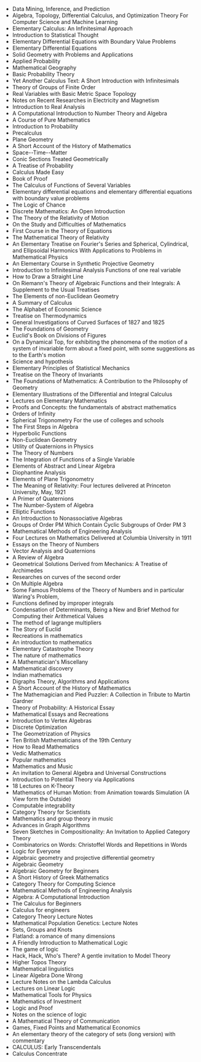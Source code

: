 <ul>

                             

 <li><a target="_blank" href="https://github.com/manjunath5496/Mathematics-Textbooks/blob/master/mathv(1).pdf" style="text-decoration:none;">Data Mining, Inference, and Prediction</a></li>

 <li><a target="_blank" href="https://github.com/manjunath5496/Mathematics-Textbooks/blob/master/mathv(2).pdf" style="text-decoration:none;">Algebra, Topology, Differential Calculus, and Optimization Theory For Computer Science and Machine Learning</a></li>

<li><a target="_blank" href="https://github.com/manjunath5496/Mathematics-Textbooks/blob/master/mathv(3).pdf" style="text-decoration:none;">Elementary Calculus: An Infinitesimal Approach</a></li>
 <li><a target="_blank" href="https://github.com/manjunath5496/Mathematics-Textbooks/blob/master/mathv(4).pdf" style="text-decoration:none;">Introduction to Statistical Thought</a></li>                              
<li><a target="_blank" href="https://github.com/manjunath5496/Mathematics-Textbooks/blob/master/mathv(5).PDF" style="text-decoration:none;">Elementary Differential Equations with Boundary Value Problems </a></li>
<li><a target="_blank" href="https://github.com/manjunath5496/Mathematics-Textbooks/blob/master/mathv(6).PDF" style="text-decoration:none;">Elementary Differential Equations</a></li>
 <li><a target="_blank" href="https://github.com/manjunath5496/Mathematics-Textbooks/blob/master/mathv(7).pdf" style="text-decoration:none;">Solid Geometry with Problems and
Applications</a></li>

 <li><a target="_blank" href="https://github.com/manjunath5496/Mathematics-Textbooks/blob/master/mathv(8).pdf" style="text-decoration:none;"> Applied Probability </a></li>
   <li><a target="_blank" href="https://github.com/manjunath5496/Mathematics-Textbooks/blob/master/mathv(9).pdf" style="text-decoration:none;">Mathematical Geography</a></li>
  
   
 <li><a target="_blank" href="https://github.com/manjunath5496/Mathematics-Textbooks/blob/master/mathv(10).pdf" style="text-decoration:none;">Basic Probability Theory </a></li>                              
<li><a target="_blank" href="https://github.com/manjunath5496/Mathematics-Textbooks/blob/master/mathv(11).pdf" style="text-decoration:none;">Yet Another Calculus Text: A Short Introduction with Infinitesimals </a></li>
<li><a target="_blank" href="https://github.com/manjunath5496/Mathematics-Textbooks/blob/master/mathv(12).pdf" style="text-decoration:none;">Theory of Groups of Finite Order</a></li>
<li><a target="_blank" href="https://github.com/manjunath5496/Mathematics-Textbooks/blob/master/mathv(13).pdf" style="text-decoration:none;">Real Variables with Basic Metric Space Topology</a></li>

<li><a target="_blank" href="https://github.com/manjunath5496/Mathematics-Textbooks/blob/master/mathv(14).pdf" style="text-decoration:none;">Notes on Recent Researches in Electricity and Magnetism</a></li>
                              
<li><a target="_blank" href="https://github.com/manjunath5496/Mathematics-Textbooks/blob/master/mathv(15).PDF" style="text-decoration:none;">Introduction to Real Analysis</a></li>

<li><a target="_blank" href="https://github.com/manjunath5496/Mathematics-Textbooks/blob/master/mathv(16).pdf" style="text-decoration:none;">A Computational Introduction to Number Theory and Algebra</a></li>

  <li><a target="_blank" href="https://github.com/manjunath5496/Mathematics-Textbooks/blob/master/mathv(17).pdf" style="text-decoration:none;">A Course of Pure Mathematics</a></li>   
  
<li><a target="_blank" href="https://github.com/manjunath5496/Mathematics-Textbooks/blob/master/mathv(18).pdf" style="text-decoration:none;">Introduction to Probability</a></li> 

  
<li><a target="_blank" href="https://github.com/manjunath5496/Mathematics-Textbooks/blob/master/mathv(19).pdf" style="text-decoration:none;">Precalculus</a></li> 

<li><a target="_blank" href="https://github.com/manjunath5496/Mathematics-Textbooks/blob/master/mathv(20).pdf" style="text-decoration:none;">Plane Geometry</a></li>

<li><a target="_blank" href="https://github.com/manjunath5496/Mathematics-Textbooks/blob/master/mathv(21).pdf" style="text-decoration:none;">A Short Account of the History of Mathematics</a></li>
<li><a target="_blank" href="https://github.com/manjunath5496/Mathematics-Textbooks/blob/master/mathv(22).pdf" style="text-decoration:none;">Space--Time--Matter</a></li> 
 <li><a target="_blank" href="https://github.com/manjunath5496/Mathematics-Textbooks/blob/master/mathv(23).pdf" style="text-decoration:none;">Conic Sections Treated Geometrically </a></li> 
 

   <li><a target="_blank" href="https://github.com/manjunath5496/Mathematics-Textbooks/blob/master/mathv(24).pdf" style="text-decoration:none;">A Treatise of Probability</a></li>
 
   <li><a target="_blank" href="https://github.com/manjunath5496/Mathematics-Textbooks/blob/master/mathv(25).pdf" style="text-decoration:none;">Calculus Made Easy</a></li>                              
 <li><a target="_blank" href="https://github.com/manjunath5496/Mathematics-Textbooks/blob/master/mathv(26).pdf" style="text-decoration:none;">Book of Proof</a></li>
 <li><a target="_blank" href="https://github.com/manjunath5496/Mathematics-Textbooks/blob/master/mathv(27).pdf" style="text-decoration:none;">The Calculus of Functions of Several Variables</a></li>
   
 
   <li><a target="_blank" href="https://github.com/manjunath5496/Mathematics-Textbooks/blob/master/mathv(28).PDF" style="text-decoration:none;">Elementary differential equations and elementary differential equations with boundary value problems</a></li>
 
   <li><a target="_blank" href="https://github.com/manjunath5496/Mathematics-Textbooks/blob/master/mathv(29).pdf" style="text-decoration:none;">The Logic of Chance </a></li>                              

  <li><a target="_blank" href="https://github.com/manjunath5496/Mathematics-Textbooks/blob/master/mathv(30).pdf" style="text-decoration:none;">Discrete Mathematics: An Open Introduction</a></li>
 
   <li><a target="_blank" href="https://github.com/manjunath5496/Mathematics-Textbooks/blob/master/mathv(31).pdf" style="text-decoration:none;">The Theory of the Relativity of Motion</a></li> 
    <li><a target="_blank" href="https://github.com/manjunath5496/Mathematics-Textbooks/blob/master/mathv(32).pdf" style="text-decoration:none;">On the Study and Difficulties of Mathematics</a></li> 

   <li><a target="_blank" href="https://github.com/manjunath5496/Mathematics-Textbooks/blob/master/mathv(33).pdf" style="text-decoration:none;">First Course in the Theory of Equations</a></li>                              

  <li><a target="_blank" href="https://github.com/manjunath5496/Mathematics-Textbooks/blob/master/mathv(34).pdf" style="text-decoration:none;">The Mathematical Theory of Relativity</a></li> 
 
  <li><a target="_blank" href="https://github.com/manjunath5496/Mathematics-Textbooks/blob/master/mathv(35).pdf" style="text-decoration:none;">An Elementary Treatise on Fourier's Series and Spherical, Cylindrical, and Ellipsoidal Harmonics With Applications to Problems in Mathematical Physics</a></li> 

  <li><a target="_blank" href="https://github.com/manjunath5496/Mathematics-Textbooks/blob/master/mathv(36).pdf" style="text-decoration:none;">An Elementary Course in
Synthetic Projective Geometry</a></li> 
 
<li><a target="_blank" href="https://github.com/manjunath5496/Mathematics-Textbooks/blob/master/mathv(37).pdf" style="text-decoration:none;">Introduction to Infinitesimal Analysis Functions of one real variable</a></li>
 <li><a target="_blank" href="https://github.com/manjunath5496/Mathematics-Textbooks/blob/master/mathv(38).pdf" style="text-decoration:none;">How to Draw a Straight Line</a></li>
<li><a target="_blank" href="https://github.com/manjunath5496/Mathematics-Textbooks/blob/master/mathv(39).pdf" style="text-decoration:none;">On Riemann's Theory of Algebraic Functions and their Integrals: A Supplement to the Usual Treatises</a></li>
 <li><a target="_blank" href="https://github.com/manjunath5496/Mathematics-Textbooks/blob/master/mathv(40).pdf" style="text-decoration:none;">The Elements of non-Euclidean Geometry</a></li>                              
<li><a target="_blank" href="https://github.com/manjunath5496/Mathematics-Textbooks/blob/master/mathv(41).pdf" style="text-decoration:none;">A Summary of Calculus</a></li>
<li><a target="_blank" href="https://github.com/manjunath5496/Mathematics-Textbooks/blob/master/mathv(42).pdf" style="text-decoration:none;">The Alphabet of Economic Science</a></li>
 
  <li><a target="_blank" href="https://github.com/manjunath5496/Mathematics-Textbooks/blob/master/mathv(43).pdf" style="text-decoration:none;">Treatise on Thermodynamics</a></li>
 <li><a target="_blank" href="https://github.com/manjunath5496/Mathematics-Textbooks/blob/master/mathv(44).pdf" style="text-decoration:none;">General Investigations of Curved Surfaces of 1827 and 1825</a></li>
   <li><a target="_blank" href="https://github.com/manjunath5496/Mathematics-Textbooks/blob/master/mathv(45).pdf" style="text-decoration:none;">The Foundations of Geometry</a></li>  
   
<li><a target="_blank" href="https://github.com/manjunath5496/Mathematics-Textbooks/blob/master/mathv(46).pdf" style="text-decoration:none;">Euclid's Book on Divisions of Figures</a></li> 
                             
<li><a target="_blank" href="https://github.com/manjunath5496/Mathematics-Textbooks/blob/master/mathv(47).pdf" style="text-decoration:none;">On a Dynamical Top, for exhibiting the phenomena of the motion of a system of invariable form about a fixed point, with some suggestions as to the Earth's motion</a></li>
<li><a target="_blank" href="https://github.com/manjunath5496/Mathematics-Textbooks/blob/master/mathv(48).pdf" style="text-decoration:none;">Science and hypothesis</a></li>

<li><a target="_blank" href="https://github.com/manjunath5496/Mathematics-Textbooks/blob/master/mathv(49).pdf" style="text-decoration:none;">Elementary Principles of Statistical Mechanics</a></li>
                              
<li><a target="_blank" href="https://github.com/manjunath5496/Mathematics-Textbooks/blob/master/mathv(50).pdf" style="text-decoration:none;">Treatise on the Theory of Invariants</a></li>
<li><a target="_blank" href="https://github.com/manjunath5496/Mathematics-Textbooks/blob/master/mathv(51).pdf" style="text-decoration:none;">The Foundations of Mathematics: A Contribution to the Philosophy of Geometry</a></li>
<li><a target="_blank" href="https://github.com/manjunath5496/Mathematics-Textbooks/blob/master/mathv(52).pdf" style="text-decoration:none;">Elementary Illustrations of the Differential and Integral Calculus</a></li>

<li><a target="_blank" href="https://github.com/manjunath5496/Mathematics-Textbooks/blob/master/mathv(53).pdf" style="text-decoration:none;">Lectures on Elementary Mathematics</a></li>
 
<li><a target="_blank" href="https://github.com/manjunath5496/Mathematics-Textbooks/blob/master/mathv(54).pdf" style="text-decoration:none;">Proofs and Concepts: the fundamentals of abstract mathematics</a></li>

<li><a target="_blank" href="https://github.com/manjunath5496/Mathematics-Textbooks/blob/master/mathv(55).pdf" style="text-decoration:none;">Orders of Infinity</a></li>
 
  <li><a target="_blank" href="https://github.com/manjunath5496/Mathematics-Textbooks/blob/master/mathv(56).pdf" style="text-decoration:none;">Spherical Trigonometry For the use of colleges and schools </a></li>                              

  <li><a target="_blank" href="https://github.com/manjunath5496/Mathematics-Textbooks/blob/master/mathv(57).pdf" style="text-decoration:none;">The First Steps in Algebra</a></li>
 
   <li><a target="_blank" href="https://github.com/manjunath5496/Mathematics-Textbooks/blob/master/mathv(58).pdf" style="text-decoration:none;">Hyperbolic Functions</a></li>
    <li><a target="_blank" href="https://github.com/manjunath5496/Mathematics-Textbooks/blob/master/mathv(59).pdf" style="text-decoration:none;">Non-Euclidean Geometry</a></li>
 
  <li><a target="_blank" href="https://github.com/manjunath5496/Mathematics-Textbooks/blob/master/mathv(60).pdf" style="text-decoration:none;">Utility of Quaternions in Physics </a></li>
 
   <li><a target="_blank" href="https://github.com/manjunath5496/Mathematics-Textbooks/blob/master/mathv(61).pdf" style="text-decoration:none;">The Theory of Numbers</a></li>
 
   <li><a target="_blank" href="https://github.com/manjunath5496/Mathematics-Textbooks/blob/master/mathv(62).pdf" style="text-decoration:none;">The Integration of Functions of a Single Variable</a></li>
 
   <li><a target="_blank" href="https://github.com/manjunath5496/Mathematics-Textbooks/blob/master/mathv(63).pdf" style="text-decoration:none;">Elements of
Abstract and Linear Algebra</a></li>                              

  <li><a target="_blank" href="https://github.com/manjunath5496/Mathematics-Textbooks/blob/master/mathv(64).pdf" style="text-decoration:none;">Diophantine Analysis</a></li>
 
   <li><a target="_blank" href="https://github.com/manjunath5496/Mathematics-Textbooks/blob/master/mathv(65).pdf" style="text-decoration:none;">Elements of Plane Trigonometry </a></li> 

   <li><a target="_blank" href="https://github.com/manjunath5496/Mathematics-Textbooks/blob/master/mathv(66).pdf" style="text-decoration:none;">The Meaning of Relativity: Four lectures delivered at Princeton University, May, 1921</a></li> 
 
   <li><a target="_blank" href="https://github.com/manjunath5496/Mathematics-Textbooks/blob/master/mathv(67).pdf" style="text-decoration:none;">A Primer of Quaternions</a></li>                              

  <li><a target="_blank" href="https://github.com/manjunath5496/Mathematics-Textbooks/blob/master/mathv(68).pdf" style="text-decoration:none;">The Number-System of Algebra</a></li> 
 
  
   <li><a target="_blank" href="https://github.com/manjunath5496/Mathematics-Textbooks/blob/master/mathv(69).pdf" style="text-decoration:none;">Elliptic Functions</a></li>                              

  <li><a target="_blank" href="https://github.com/manjunath5496/Mathematics-Textbooks/blob/master/mathv(70).pdf" style="text-decoration:none;">An Introduction to Nonassociative Algebras</a></li> 
  
 
 <li><a target="_blank" href="https://github.com/manjunath5496/Mathematics-Textbooks/blob/master/mathv(71).pdf" style="text-decoration:none;">Groups of Order PM Which Contain Cyclic Subgroups of Order PM 3 </a></li>
 
 <li><a target="_blank" href="https://github.com/manjunath5496/Mathematics-Textbooks/blob/master/mathv(72).pdf" style="text-decoration:none;">Mathematical Methods of Engineering Analysis</a></li> 
 
 
 <li><a target="_blank" href="https://github.com/manjunath5496/Mathematics-Textbooks/blob/master/mathv(73).pdf" style="text-decoration:none;">Four Lectures on Mathematics
Delivered at Columbia University in 1911</a></li>
  <li><a target="_blank" href="https://github.com/manjunath5496/Mathematics-Textbooks/blob/master/mathv(74).pdf" style="text-decoration:none;">Essays on the Theory of Numbers</a></li>
    <li><a target="_blank" href="https://github.com/manjunath5496/Mathematics-Textbooks/blob/master/mathv(75).pdf" style="text-decoration:none;">Vector Analysis and Quaternions</a></li>                        
<li><a target="_blank" href="https://github.com/manjunath5496/Mathematics-Textbooks/blob/master/mathv(76).pdf" style="text-decoration:none;">A Review of Algebra</a></li>

 <li><a target="_blank" href="https://github.com/manjunath5496/Mathematics-Textbooks/blob/master/mathv(77).pdf" style="text-decoration:none;">Geometrical Solutions Derived from Mechanics: A Treatise of Archimedes</a></li> 
 
 
 <li><a target="_blank" href="https://github.com/manjunath5496/Mathematics-Textbooks/blob/master/mathv(78).pdf" style="text-decoration:none;">Researches on curves of the second order</a></li>
  <li><a target="_blank" href="https://github.com/manjunath5496/Mathematics-Textbooks/blob/master/mathv(79).pdf" style="text-decoration:none;">On Multiple Algebra</a></li>


 <li><a target="_blank" href="https://github.com/manjunath5496/Mathematics-Textbooks/blob/master/mathv(80).pdf" style="text-decoration:none;">Some Famous Problems of the Theory of Numbers and in particular Waring's Problem,</a></li> 
 
 
 <li><a target="_blank" href="https://github.com/manjunath5496/Mathematics-Textbooks/blob/master/mathv(81).PDF" style="text-decoration:none;">Functions defined by improper integrals</a></li>
  <li><a target="_blank" href="https://github.com/manjunath5496/Mathematics-Textbooks/blob/master/mathv(82).pdf" style="text-decoration:none;">Condensation of Determinants, Being a New and Brief Method for Computing their Arithmetical Values </a></li>

 <li><a target="_blank" href="https://github.com/manjunath5496/Mathematics-Textbooks/blob/master/mathv(83).PDF" style="text-decoration:none;">The method of lagrange multipliers</a></li>
  
 <li><a target="_blank" href="https://github.com/manjunath5496/Mathematics-Textbooks/blob/master/mathv(84).pdf" style="text-decoration:none;">The Story of Euclid</a></b></li>

 <li><a target="_blank" href="https://github.com/manjunath5496/Mathematics-Textbooks/blob/master/mathv(85).pdf" style="text-decoration:none;">Recreations in mathematics</a></b></li>
  <li><a target="_blank" href="https://github.com/manjunath5496/Mathematics-Textbooks/blob/master/mathv(86).pdf" style="text-decoration:none;">An introduction to mathematics</a></b></li>

 <li><a target="_blank" href="https://github.com/manjunath5496/Mathematics-Textbooks/blob/master/mathv(87).pdf" style="text-decoration:none;">Elementary Catastrophe Theory</a></b></li>
  <li><a target="_blank" href="https://github.com/manjunath5496/Mathematics-Textbooks/blob/master/mathv(88).pdf" style="text-decoration:none;">The nature of mathematics</a></b></li>
  <li><a target="_blank" href="https://github.com/manjunath5496/Mathematics-Textbooks/blob/master/mathv(89).pdf" style="text-decoration:none;">A Mathematician's Miscellany</a></b></li>
  
  
  <li><a target="_blank" href="https://github.com/manjunath5496/Mathematics-Textbooks/blob/master/mathv(90).pdf" style="text-decoration:none;">Mathematical discovery</a></b></li>
  <li><a target="_blank" href="https://github.com/manjunath5496/Mathematics-Textbooks/blob/master/mathv(91).pdf" style="text-decoration:none;">Indian mathematics</a></b></li>

 <li><a target="_blank" href="https://github.com/manjunath5496/Mathematics-Textbooks/blob/master/mathv(92).pdf" style="text-decoration:none;">Digraphs Theory, Algorithms and
Applications</a></b></li>
  <li><a target="_blank" href="https://github.com/manjunath5496/Mathematics-Textbooks/blob/master/mathv(93).pdf" style="text-decoration:none;"> A Short Account of the History of Mathematics</a></b></li>
  <li><a target="_blank" href="https://github.com/manjunath5496/Mathematics-Textbooks/blob/master/mathv(94).pdf" style="text-decoration:none;">The Mathemagician and Pied Puzzler: A Collection in Tribute to Martin Gardner</a></b></li> 
  
   <li><a target="_blank" href="https://github.com/manjunath5496/Mathematics-Textbooks/blob/master/mathv(95).pdf" style="text-decoration:none;">Theory of Probability: A Historical Essay</a></b></li>  
  
<li><a target="_blank" href="https://github.com/manjunath5496/Mathematics-Textbooks/blob/master/mathv(96).pdf" style="text-decoration:none;">Mathematical Essays and Recreations</a></b></li> 
  
  
<li><a target="_blank" href="https://github.com/manjunath5496/Mathematics-Textbooks/blob/master/mathv(97).pdf" style="text-decoration:none;">Introduction to Vertex Algebras</a></b></li>


 <li><a target="_blank" href="https://github.com/manjunath5496/Mathematics-Textbooks/blob/master/mathv(98).pdf" style="text-decoration:none;">Discrete Optimization</a></b></li> 
  
   <li><a target="_blank" href="https://github.com/manjunath5496/Mathematics-Textbooks/blob/master/mathv(99).pdf" style="text-decoration:none;"> The Geometrization of Physics</a></b></li>  
  
<li><a target="_blank" href="https://github.com/manjunath5496/Mathematics-Textbooks/blob/master/mathv(100).pdf" style="text-decoration:none;">Ten British Mathematicians of the 19th Century</a></b></li>  
  
 <li><a target="_blank" href="https://github.com/manjunath5496/Mathematics-Textbooks/blob/master/mathv(101).pdf" style="text-decoration:none;">How to Read Mathematics</a></b></li> 
  
   <li><a target="_blank" href="https://github.com/manjunath5496/Mathematics-Textbooks/blob/master/mathv(102).pdf" style="text-decoration:none;">Vedic Mathematics</a></b></li> 
  
   
 <li><a target="_blank" href="https://github.com/manjunath5496/Mathematics-Textbooks/blob/master/mathv(103).pdf" style="text-decoration:none;">Popular mathematics</a></b></li> 
 
 
  <li><a target="_blank" href="https://github.com/manjunath5496/Mathematics-Textbooks/blob/master/mathv(104).pdf" style="text-decoration:none;">Mathematics and Music</a></b></li>  
   
 <li><a target="_blank" href="https://github.com/manjunath5496/Mathematics-Textbooks/blob/master/mathv(105).pdf" style="text-decoration:none;">An invitation to General Algebra
and Universal Constructions</a></b></li> 
 
<li><a target="_blank" href="https://github.com/manjunath5496/Mathematics-Textbooks/blob/master/mathv(106).pdf" style="text-decoration:none;">Introduction to Potential Theory via Applications</a></b></li> 
  
   <li><a target="_blank" href="https://github.com/manjunath5496/Mathematics-Textbooks/blob/master/mathv(107).pdf" style="text-decoration:none;">18 Lectures on K-Theory</a></b></li> 
  
   
 <li><a target="_blank" href="https://github.com/manjunath5496/Mathematics-Textbooks/blob/master/mathv(108).pdf" style="text-decoration:none;">Mathematics of Human Motion: from Animation towards Simulation (A View form the Outside)</a></b></li> 
  
   <li><a target="_blank" href="https://github.com/manjunath5496/Mathematics-Textbooks/blob/master/mathv(109).pdf" style="text-decoration:none;">Computable integrability</a></b></li>  
   
 <li><a target="_blank" href="https://github.com/manjunath5496/Mathematics-Textbooks/blob/master/mathv(110).pdf" style="text-decoration:none;">Category Theory for Scientists</a></b></li>  
   
<li><a target="_blank" href="https://github.com/manjunath5496/Mathematics-Textbooks/blob/master/mathv(111).pdf" style="text-decoration:none;">Mathematics and group theory in music</a></b></li> 
  
   
 <li><a target="_blank" href="https://github.com/manjunath5496/Mathematics-Textbooks/blob/master/mathv(112).pdf" style="text-decoration:none;">Advances in Graph Algorithms</a></b></li> 
  
   <li><a target="_blank" href="https://github.com/manjunath5496/Mathematics-Textbooks/blob/master/mathv(113).pdf" style="text-decoration:none;">Seven Sketches in Compositionality: An Invitation to Applied Category Theory</a></b></li>  
   
<li><a target="_blank" href="https://github.com/manjunath5496/Mathematics-Textbooks/blob/master/mathv(114).pdf" style="text-decoration:none;">Combinatorics on Words:
Christoffel Words and Repetitions in Words</a></b></li>
 <li><a target="_blank" href="https://github.com/manjunath5496/Mathematics-Textbooks/blob/master/mathv(115).pdf" style="text-decoration:none;">Logic for Everyone</a></b></li>  
   
 <li><a target="_blank" href="https://github.com/manjunath5496/Mathematics-Textbooks/blob/master/mathv(116).pdf" style="text-decoration:none;">Algebraic geometry and projective differential geometry</a></b></li>   
   
   <li><a target="_blank" href="https://github.com/manjunath5496/Mathematics-Textbooks/blob/master/mathv(117).pdf" style="text-decoration:none;">Algebraic Geometry</a></b></li>  
   
 <li><a target="_blank" href="https://github.com/manjunath5496/Mathematics-Textbooks/blob/master/mathv(118).pdf" style="text-decoration:none;">Algebraic Geometry for Beginners</a></b></li>  
   
  <li><a target="_blank" href="https://github.com/manjunath5496/Mathematics-Textbooks/blob/master/mathv(119).pdf" style="text-decoration:none;">A Short History of Greek Mathematics</a></b></li> 
  
   <li><a target="_blank" href="https://github.com/manjunath5496/Mathematics-Textbooks/blob/master/mathv(120).pdf" style="text-decoration:none;">Category Theory
for Computing Science</a></b></li>  
   
 <li><a target="_blank" href="https://github.com/manjunath5496/Mathematics-Textbooks/blob/master/mathv(121).pdf" style="text-decoration:none;">Mathematical Methods of Engineering Analysis</a></b></li>   
   
   <li><a target="_blank" href="https://github.com/manjunath5496/Mathematics-Textbooks/blob/master/mathv(122).pdf" style="text-decoration:none;">Algebra: A Computational Introduction</a></b></li>  
     
<li><a target="_blank" href="https://github.com/manjunath5496/Mathematics-Textbooks/blob/master/mathv(123).pdf" style="text-decoration:none;">The Calculus for Beginners</a></b></li>  
   
 <li><a target="_blank" href="https://github.com/manjunath5496/Mathematics-Textbooks/blob/master/mathv(124).pdf" style="text-decoration:none;">Calculus for engineers</a></b></li>   
   
   <li><a target="_blank" href="https://github.com/manjunath5496/Mathematics-Textbooks/blob/master/mathv(125).pdf" style="text-decoration:none;">Category Theory Lecture Notes</a></b></li>   
   
   <li><a target="_blank" href="https://github.com/manjunath5496/Mathematics-Textbooks/blob/master/mathv(126).pdf" style="text-decoration:none;">Mathematical Population Genetics: Lecture Notes</a></b></li> 
   
<li><a target="_blank" href="https://github.com/manjunath5496/Mathematics-Textbooks/blob/master/mathv(127).pdf" style="text-decoration:none;">Sets, Groups and Knots</a></b></li>  
   
 <li><a target="_blank" href="https://github.com/manjunath5496/Mathematics-Textbooks/blob/master/mathv(128).pdf" style="text-decoration:none;">Flatland: a romance of many dimensions</a></b></li>   
   
   <li><a target="_blank" href="https://github.com/manjunath5496/Mathematics-Textbooks/blob/master/mathv(129).pdf" style="text-decoration:none;">A Friendly Introduction
to Mathematical Logic</a></b></li>   
   
   <li><a target="_blank" href="https://github.com/manjunath5496/Mathematics-Textbooks/blob/master/mathv(130).pdf" style="text-decoration:none;">The game of logic </a></b></li>    
   
<li><a target="_blank" href="https://github.com/manjunath5496/Mathematics-Textbooks/blob/master/mathv(131).pdf" style="text-decoration:none;">Hack, Hack, Who's There? A gentle invitation to Model Theory</a></b></li>   
   
   <li><a target="_blank" href="https://github.com/manjunath5496/Mathematics-Textbooks/blob/master/mathv(132).pdf" style="text-decoration:none;">Higher Topos Theory</a></b></li>   
   
 <li><a target="_blank" href="https://github.com/manjunath5496/Mathematics-Textbooks/blob/master/mathv(133).pdf" style="text-decoration:none;">Mathematical linguistics</a></b></li>     
   
 
 <li><a target="_blank" href="https://github.com/manjunath5496/Mathematics-Textbooks/blob/master/mathv(134).pdf" style="text-decoration:none;">Linear Algebra Done Wrong</a></b></li>

 <li><a target="_blank" href="https://github.com/manjunath5496/Mathematics-Textbooks/blob/master/mathv(135).pdf" style="text-decoration:none;">Lecture Notes on the Lambda Calculus</a></b></li>

<li><a target="_blank" href="https://github.com/manjunath5496/Mathematics-Textbooks/blob/master/mathv(136).pdf" style="text-decoration:none;">Lectures on Linear Logic </a></b></li>
 <li><a target="_blank" href="https://github.com/manjunath5496/Mathematics-Textbooks/blob/master/mathv(137).pdf" style="text-decoration:none;">Mathematical Tools for Physics</a></b></li>                              
<li><a target="_blank" href="https://github.com/manjunath5496/Mathematics-Textbooks/blob/master/mathv(138).pdf" style="text-decoration:none;">Mathematics of Investment </a></b></li>
<li><a target="_blank" href="https://github.com/manjunath5496/Mathematics-Textbooks/blob/master/mathv(139).pdf" style="text-decoration:none;">Logic and Proof</a></b></li>
 <li><a target="_blank" href="https://github.com/manjunath5496/Mathematics-Textbooks/blob/master/mathv(140).pdf" style="text-decoration:none;">Notes on the science of logic</a></b></li>

 <li><a target="_blank" href="https://github.com/manjunath5496/Mathematics-Textbooks/blob/master/mathv(141).pdf" style="text-decoration:none;"> A Mathematical Theory of Communication</a></b></li>
   <li><a target="_blank" href="https://github.com/manjunath5496/Mathematics-Textbooks/blob/master/mathv(142).pdf" style="text-decoration:none;">Games, Fixed Points and
Mathematical Economics</a></b></li>                             
 <li><a target="_blank" href="https://github.com/manjunath5496/Mathematics-Textbooks/blob/master/mathv(143).pdf" style="text-decoration:none;">An elementary theory of the category of sets (long version) with commentary</a></b></li>                              
<li><a target="_blank" href="https://github.com/manjunath5496/Mathematics-Textbooks/blob/master/mathv(144).pdf" style="text-decoration:none;">CALCULUS: Early Transcendentals</a></b></li>
<li><a target="_blank" href="https://github.com/manjunath5496/Mathematics-Textbooks/blob/master/mathv(145).pdf" style="text-decoration:none;">Calculus Concentrate</a></b></li>
 
 
 
 
 
 </ul>
